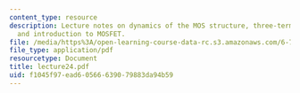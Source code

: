 ```yaml
---
content_type: resource
description: Lecture notes on dynamics of the MOS structure, three-terminal MOS structure,
  and introduction to MOSFET.
file: /media/https%3A/open-learning-course-data-rc.s3.amazonaws.com/6-720j-integrated-microelectronic-devices-spring-2007/f1045f97ead60566639079883da94b59_lecture24.pdf
file_type: application/pdf
resourcetype: Document
title: lecture24.pdf
uid: f1045f97-ead6-0566-6390-79883da94b59
---
```


